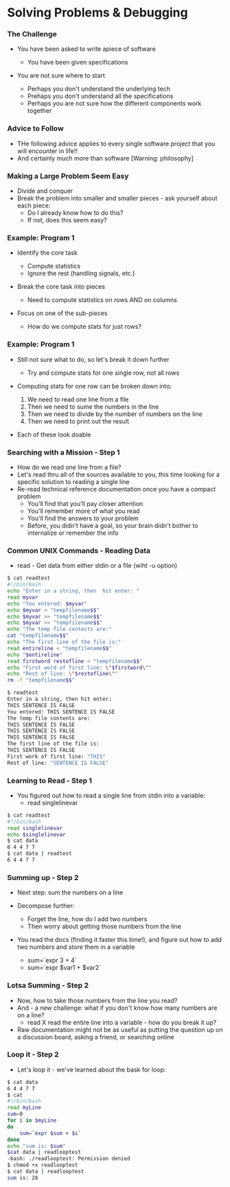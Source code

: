 # Solving Problems & Debugging

### The Challenge
* You have been asked to write apiece of software
  * You have been given specifications

* You are not sure where to start 
  * Perhaps you don't understand the underlying tech
  * Prehaps you don't understand all the specifications
  * Perhaps you are not sure how the different components work together

### Advice to Follow
* THe following advice applies to every single software project that you will encounter in life!!
* And certainly much more than software [Warning: philosophy]

### Making a Large Problem Seem Easy
* Divide and conquer
* Break the problem into smaller and smaller pieces - ask yourself about each piece:
  * Do I already know how to do this?
  * If not, does this seem easy?

### Example: Program 1
* Identify the core task
  * Compute statistics
  * Ignore the rest (handling signals, etc.)

* Break the core task into pieces
  * Need to compute statistics on rows AND on columns

* Focus on one of the sub-pieces
  * How do we compute stats for just rows?

### Example: Program 1
* Still not sure what to do, so let's break it down further
  * Try and compute stats for one single row, not all rows
* Computing stats for one row can be broken down into:
  1. We need to read one line from a file
  2. Then we need to sume the numbers in the line
  3. Then we need to divide by the number of numbers on the line
  4. Then we need to print out the result

* Each of these look doable

### Searching with a Mission - Step 1
* How do we read one line from a file?
* Let's read thru all of the sources available to you, this time looking for a specific solution to reading a single line
* Re-read technical reference documentation once you have a compact problem
  * You'll find that you'll pay closer attention
  * You'll remember more of what you read
  * You'll find the answers to your problem
  * Before, you didn't have a goal, so your brain didn't bother to internalize or remember the info

### Common UNIX Commands - Reading Data
* read - Get data from either stdin or a file (wiht -u option)
``` bash
$ cat readtest
#!/bin/bash
echo "Enter in a string, then  hit enter: "
read myvar
echo "You entered: $myvar"
echo $myvar > "tempfilename$$"
echo $myvar >> "tempfilename$$"
echo $myvar >> "tempfilename$$"
echo "The temp file contects are:"
cat "tempfilename$$"
echo "The first line of the file is:"
read entireline < "tempfilename$$"
echo "$entireline"
read firstword restofline < "tempfilename$$"
echo "First word of first line: \"$firstword\""
echo "Rest of line: \"$restofline\""
rm -f "tempfilename$$"

$ readtest
Enter in a string, then hit enter:
THIS SENTENCE IS FALSE
You entered: THIS SENTENCE IS FALSE
The temp file contents are:
THIS SENTENCE IS FALSE
THIS SENTENCE IS FALSE
THIS SENTENCE IS FALSE
The first line of the file is:
THIS SENTENCE IS FALSE
First work of first line: "THIS"
Rest of line: "SENTENCE IS FALSE"
```

### Learning to Read - Step 1
* You figured out how to read a single line from stdin into a variable:
  * read singlelinevar

``` bash
$ cat readtest
#!/bin/bash
read singlelinevar
echo $singlelinevar
$ cat data
6 4 4 7 7
$ cat data | readtest
6 4 4 7 7 
```

### Summing up - Step 2
* Next step: sum the numbers on a line
* Decompose further:
  * Forget the line, how do I add two numbers
  * Then worry about getting those numbers from the line

* You read the docs (finding it faster this time!), and figure out how to add two numbers and store them in a variable
  * sum=\`expr 3 + 4\`
  * sum=\`expr $var1 + $var2\`

### Lotsa Summing - Step 2
* Now, how to take those numbers from the line you read?
* And - a new challenge: what if you don't know how many numbers are on a line?
  * read X read the entire line into a variable - how do you break it up?
* Raw documentation might not be as useful as putting the question up on a discussion board, asking a friend, or searching online

### Loop it - Step 2
* Let's loop it - we've learned about the bask for loop:

``` bash 
$ cat data
6 4 4 7 7 
$ cat
#!/bin/bash
read myLine
sum=0
for i in $myLine 
do
	sum=`expr $sum + $i`
done
echo "sum is: $sum"
$cat data | readlooptest
-bash: ./readlooptest: Permission denied
$ chmod +x readlooptest
$ cat data | readlooptest
sum is: 28
```

